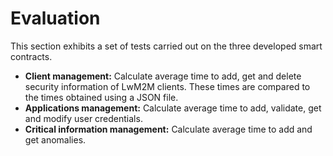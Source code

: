# Evaluation
This section exhibits a set of tests carried out on the three developed smart contracts. 
- **Client management:** Calculate average time to add, get and delete security information of LwM2M clients. These times are compared to the times obtained using a JSON file.
- **Applications management:** Calculate average time to add, validate, get and modify user credentials.
- **Critical information management:** Calculate average time to add and get anomalies.